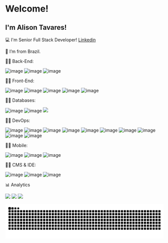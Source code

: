 # Welcome!

## I'm Alison Tavares!

:computer: I'm Senior Full Stack Developer! <a href='https://www.linkedin.com/in/alison-tavares-681226158/'>Linkedin</a>

:house_with_garden: I’m from Brazil.

👨‍💻 Back-End:

![image](https://img.shields.io/badge/PHP-777BB4?style=for-the-badge&logo=php&logoColor=white) ![image](https://img.shields.io/badge/Node.js-339933?style=for-the-badge&logo=nodedotjs&logoColor=white) ![image](https://img.shields.io/badge/Python-FFD43B?style=for-the-badge&logo=python&logoColor=darkgreen)

👨‍💻 Front-End:

![image](https://img.shields.io/badge/HTML5-E34F26?style=for-the-badge&logo=html5&logoColor=white) ![image](https://img.shields.io/badge/CSS3-1572B6?style=for-the-badge&logo=css3&logoColor=white) ![image](https://img.shields.io/badge/JavaScript-323330?style=for-the-badge&logo=javascript&logoColor=F7DF1E) ![image](https://img.shields.io/badge/Bootstrap-563D7C?style=for-the-badge&logo=bootstrap&logoColor=white) ![image](https://img.shields.io/badge/jQuery-0769AD?style=for-the-badge&logo=jquery&logoColor=white)


👨‍💻 Databases:

![image](https://img.shields.io/badge/MySQL-00000F?style=for-the-badge&logo=mysql&logoColor=white) ![image](https://img.shields.io/badge/MariaDB-003545?style=for-the-badge&logo=mariadb&logoColor=white) <img src="https://img.shields.io/badge/Microsoft_SQL_Server-CC2927?style=for-the-badge&logo=microsoft-sql-server&logoColor=white"/>


👨‍💻 DevOps:

![image](https://img.shields.io/badge/Docker-2CA5E0?style=for-the-badge&logo=docker&logoColor=white) ![image](https://img.shields.io/badge/Git-F05032?style=for-the-badge&logo=git&logoColor=white) ![image](https://img.shields.io/badge/Nginx-009639?style=for-the-badge&logo=nginx&logoColor=white) ![image](https://img.shields.io/badge/Xampp-F37623?style=for-the-badge&logo=xampp&logoColor=white) ![image](https://img.shields.io/badge/Tor_Browser-7D4698?style=for-the-badge&logo=Tor-Browser&logoColor=white) ![image](https://img.shields.io/badge/Linux-FCC624?style=for-the-badge&logo=linux&logoColor=black)  ![image](https://img.shields.io/badge/Kali_Linux-557C94?style=for-the-badge&logo=kali-linux&logoColor=white) ![image](https://img.shields.io/badge/Ubuntu-E95420?style=for-the-badge&logo=ubuntu&logoColor=white) ![image](https://img.shields.io/badge/Debian-A81D33?style=for-the-badge&logo=debian&logoColor=white) ![image](https://img.shields.io/badge/Red%20Hat-EE0000?style=for-the-badge&logo=redhat&logoColor=white)


👨‍💻 Mobile:

![image](https://img.shields.io/badge/React_Native-20232A?style=for-the-badge&logo=react&logoColor=61DAFB) ![image](https://img.shields.io/badge/Expo-1B1F23?style=for-the-badge&logo=expo&logoColor=white) ![image](https://img.shields.io/badge/Android-3DDC84?style=for-the-badge&logo=android&logoColor=white)


👨‍💻 CMS & IDE:

![image](https://img.shields.io/badge/Wordpress-21759B?style=for-the-badge&logo=wordpress&logoColor=white)  ![image](https://img.shields.io/badge/Drupal-0678BE?style=for-the-badge&logo=drupal&logoColor=white) ![image](https://img.shields.io/badge/Visual_Studio_Code-0078D4?style=for-the-badge&logo=visual%20studio%20code&logoColor=white) 


📊 Analytics 

  <a>
    <img height="180em" src="https://github-readme-streak-stats.herokuapp.com?user=alisonbjjk&theme=dracula&date_format=M%20j%5B%2C%20Y%5D"/>
    <img height="180em" src="https://github-readme-stats.vercel.app/api?username=alisonbjjk&show_icons=true&theme=dracula&include_all_commits=true&count_private=true"/>
    <img height="180em" src="https://github-readme-stats.vercel.app/api/top-langs/?username=alisonbjjk&layout=compact&langs_count=7&theme=dracula"/>
  </a>

![image](https://github.com/hyuko21/hyuko21/blob/output/github-snake-dark.svg)
